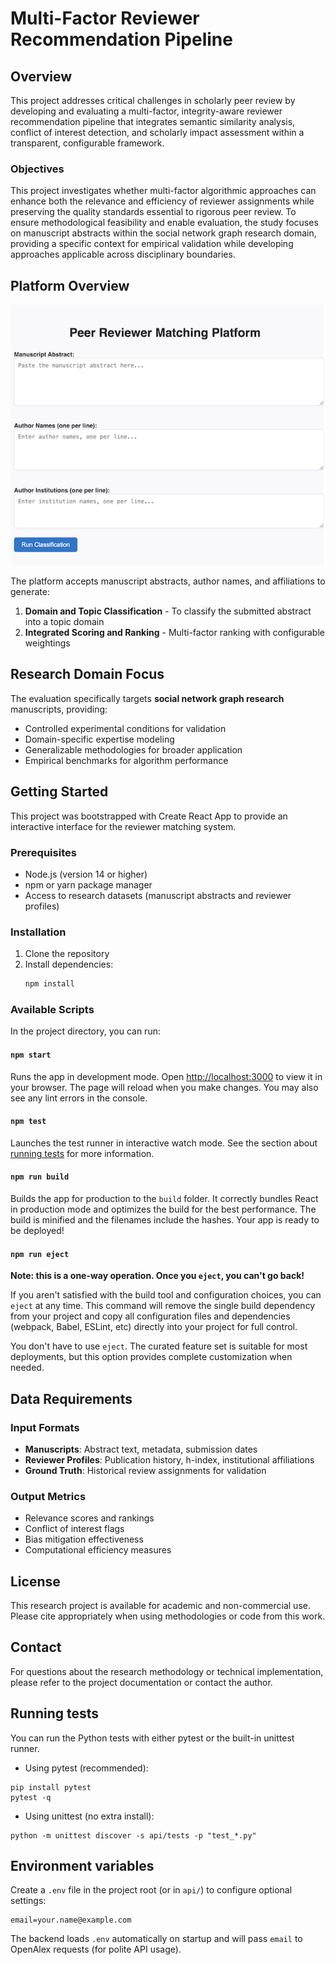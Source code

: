 # Multi-Factor Reviewer Recommendation Pipeline

## Overview

This project addresses critical challenges in scholarly peer review by developing and evaluating a multi-factor, integrity-aware reviewer recommendation pipeline that integrates semantic similarity analysis, conflict of interest detection, and scholarly impact assessment within a transparent, configurable framework.

### Objectives

This project investigates whether multi-factor algorithmic approaches can enhance both the relevance and efficiency of reviewer assignments while preserving the quality standards essential to rigorous peer review. To ensure methodological feasibility and enable evaluation, the study focuses on manuscript abstracts within the social network graph research domain, providing a specific context for empirical validation while developing approaches applicable across disciplinary boundaries.

## Platform Overview

![Platform Overview](platform.png)

The platform accepts manuscript abstracts, author names, and affiliations to generate:

1. **Domain and Topic Classification** - To classify the submitted abstract into a topic domain
2. **Integrated Scoring and Ranking** - Multi-factor ranking with configurable weightings

## Research Domain Focus

The evaluation specifically targets **social network graph research** manuscripts, providing:
- Controlled experimental conditions for validation
- Domain-specific expertise modeling
- Generalizable methodologies for broader application
- Empirical benchmarks for algorithm performance

## Getting Started

This project was bootstrapped with Create React App to provide an interactive interface for the reviewer matching system.

### Prerequisites

- Node.js (version 14 or higher)
- npm or yarn package manager
- Access to research datasets (manuscript abstracts and reviewer profiles)

### Installation

1. Clone the repository
2. Install dependencies:
   ```bash
   npm install
   ```

### Available Scripts

In the project directory, you can run:

#### `npm start`
Runs the app in development mode. Open [http://localhost:3000](http://localhost:3000) to view it in your browser.
The page will reload when you make changes. You may also see any lint errors in the console.

#### `npm test`
Launches the test runner in interactive watch mode. See the section about [running tests](https://facebook.github.io/create-react-app/docs/running-tests) for more information.

#### `npm run build`
Builds the app for production to the `build` folder. It correctly bundles React in production mode and optimizes the build for the best performance.
The build is minified and the filenames include the hashes. Your app is ready to be deployed!

#### `npm run eject`
**Note: this is a one-way operation. Once you `eject`, you can't go back!**

If you aren't satisfied with the build tool and configuration choices, you can `eject` at any time. This command will remove the single build dependency from your project and copy all configuration files and dependencies (webpack, Babel, ESLint, etc) directly into your project for full control.

You don't have to use `eject`. The curated feature set is suitable for most deployments, but this option provides complete customization when needed.

## Data Requirements

### Input Formats

- **Manuscripts**: Abstract text, metadata, submission dates
- **Reviewer Profiles**: Publication history, h-index, institutional affiliations
- **Ground Truth**: Historical review assignments for validation

### Output Metrics

- Relevance scores and rankings
- Conflict of interest flags
- Bias mitigation effectiveness
- Computational efficiency measures

## License

This research project is available for academic and non-commercial use. Please cite appropriately when using methodologies or code from this work.

## Contact

For questions about the research methodology or technical implementation, please refer to the project documentation or contact the author.

## Running tests

You can run the Python tests with either pytest or the built-in unittest runner.

- Using pytest (recommended):

```
pip install pytest
pytest -q
```

- Using unittest (no extra install):

```
python -m unittest discover -s api/tests -p "test_*.py"
```

## Environment variables

Create a `.env` file in the project root (or in `api/`) to configure optional settings:

```
email=your.name@example.com
```

The backend loads `.env` automatically on startup and will pass `email` to OpenAlex requests (for polite API usage).


